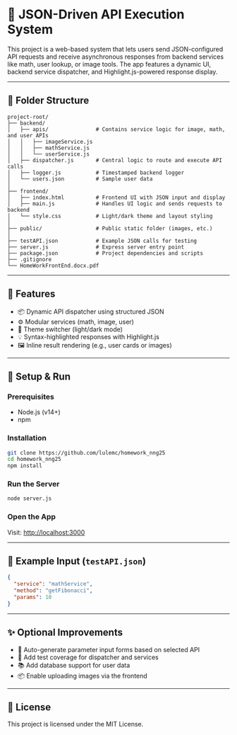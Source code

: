 # 🧠 JSON-Driven API Execution System

This project is a web-based system that lets users send JSON-configured API requests and receive asynchronous responses from backend services like math, user lookup, or image tools. The app features a dynamic UI, backend service dispatcher, and Highlight.js-powered response display.

---

## 📁 Folder Structure

```
project-root/
├── backend/
│   ├── apis/               # Contains service logic for image, math, and user APIs
│   │   ├── imageService.js
│   │   ├── mathService.js
│   │   └── userService.js
│   ├── dispatcher.js       # Central logic to route and execute API calls
│   ├── logger.js           # Timestamped backend logger
│   └── users.json          # Sample user data
│
├── frontend/
│   ├── index.html          # Frontend UI with JSON input and display
│   ├── main.js             # Handles UI logic and sends requests to backend
│   └── style.css           # Light/dark theme and layout styling
│
├── public/                 # Public static folder (images, etc.)
│
├── testAPI.json            # Example JSON calls for testing
├── server.js               # Express server entry point
├── package.json            # Project dependencies and scripts
├── .gitignore
└── HomeWorkFrontEnd.docx.pdf
```

---

## 🚀 Features

- 📦 Dynamic API dispatcher using structured JSON
- ⚙️ Modular services (math, image, user)
- 🎨 Theme switcher (light/dark mode)
- 💡 Syntax-highlighted responses with Highlight.js
- 🖼️ Inline result rendering (e.g., user cards or images)

---

## 🔧 Setup & Run

### Prerequisites

- Node.js (v14+)
- npm

### Installation

```bash
git clone https://github.com/lulemc/homework_nng25
cd homework_nng25
npm install
```

### Run the Server

```bash
node server.js
```

### Open the App

Visit: [http://localhost:3000](http://localhost:3000)

---

## 📄 Example Input (`testAPI.json`)

```json
{
  "service": "mathService",
  "method": "getFibonacci",
  "params": 10
}
```

---

## ✨ Optional Improvements

- 🧮 Auto-generate parameter input forms based on selected API
- 🧪 Add test coverage for dispatcher and services
- 📚 Add database support for user data
- 📦 Enable uploading images via the frontend

---

## 📜 License

This project is licensed under the MIT License.
